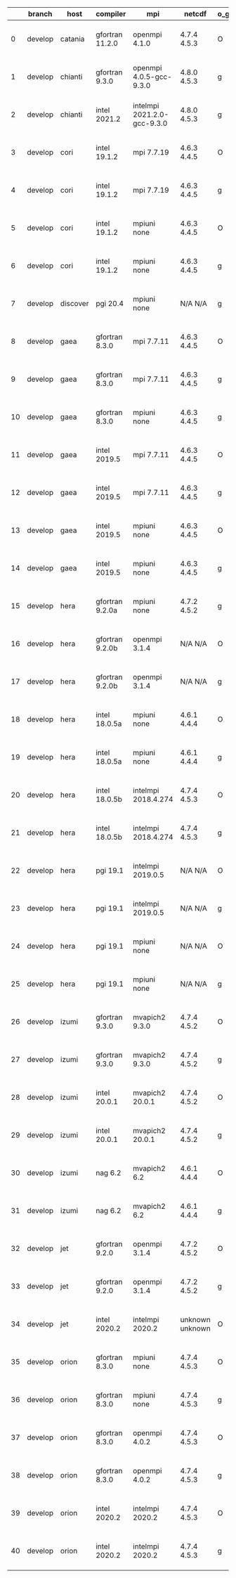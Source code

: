 |    | branch   | host     | compiler        | mpi                         | netcdf          | o_g   | os     | build   | u_pass   | u_fail   | s_pass   | s_fail   | e_pass   | e_fail   | nuopc_pass   | nuopc_fail   | artifacts_hash                                                                                                                                                        | modified                  |
|----|----------|----------|-----------------|-----------------------------|-----------------|-------|--------|---------|----------|----------|----------|----------|----------|----------|--------------|--------------|-----------------------------------------------------------------------------------------------------------------------------------------------------------------------|---------------------------|
|  0 | develop  | catania  | gfortran 11.2.0 | openmpi 4.1.0               | 4.7.4 4.5.3     | O     | Darwin | pass    | 13654    | 9        | 49       | 0        | 80       | 0        | 45           | 5            | [artifacts](https://github.com/esmf-org/esmf-test-artifacts/tree/4162af7fc587ffbc8dd80d27f22c5a98ad7c505f/develop/catania/gfortran/11.2.0/O/openmpi/4.1.0)            | 2022-06-01 08:07:59 -0600 |
|  1 | develop  | chianti  | gfortran 9.3.0  | openmpi 4.0.5-gcc-9.3.0     | 4.8.0 4.5.3     | g     | Linux  | pass    | 13663    | 0        | 49       | 0        | 80       | 0        | 50           | 0            | [artifacts](https://github.com/esmf-org/esmf-test-artifacts/tree/4177aff41969c3cf742b0f230c5e140787858bde/develop/chianti/gfortran/9.3.0/g/openmpi/4.0.5-gcc-9.3.0)   | 2022-06-01 03:47:37 -0400 |
|  2 | develop  | chianti  | intel 2021.2    | intelmpi 2021.2.0-gcc-9.3.0 | 4.8.0 4.5.3     | g     | Linux  | pass    | 13663    | 0        | 49       | 0        | 80       | 0        | 50           | 0            | [artifacts](https://github.com/esmf-org/esmf-test-artifacts/tree/fcced0bc68133143968e0a7d6ebe06eaed827dfe/develop/chianti/intel/2021.2/g/intelmpi/2021.2.0-gcc-9.3.0) | 2022-06-01 04:43:44 -0400 |
|  3 | develop  | cori     | intel 19.1.2    | mpi 7.7.19                  | 4.6.3 4.4.5     | O     | Unicos | pass    | 13663    | 0        | 49       | 0        | 80       | 0        | 50           | 0            | [artifacts](https://github.com/esmf-org/esmf-test-artifacts/tree/73cb93089dfc9c64ce6780c2a6eaa8aacefa69ba/develop/cori/intel/19.1.2/O/mpi/7.7.19)                     | 2022-06-01 07:29:12 -0700 |
|  4 | develop  | cori     | intel 19.1.2    | mpi 7.7.19                  | 4.6.3 4.4.5     | g     | Unicos | pass    | 13663    | 0        | 49       | 0        | 80       | 0        | 50           | 0            | [artifacts](https://github.com/esmf-org/esmf-test-artifacts/tree/1fb569e6d8a1cc37fae5b7343e45d94069581721/develop/cori/intel/19.1.2/g/mpi/7.7.19)                     | 2022-06-01 07:34:36 -0700 |
|  5 | develop  | cori     | intel 19.1.2    | mpiuni none                 | 4.6.3 4.4.5     | O     | Unicos | pass    | 12140    | 0        | 8        | 0        | 43       | 0        | 0            | 50           | [artifacts](https://github.com/esmf-org/esmf-test-artifacts/tree/37c3c0b06f2fa380c97c6c2adcb1f927080a82d8/develop/cori/intel/19.1.2/O/mpiuni/none)                    | 2022-06-01 07:02:32 -0700 |
|  6 | develop  | cori     | intel 19.1.2    | mpiuni none                 | 4.6.3 4.4.5     | g     | Unicos | pass    | 12140    | 0        | 8        | 0        | 43       | 0        | 0            | 50           | [artifacts](https://github.com/esmf-org/esmf-test-artifacts/tree/06f4e74cfdef75612f01efcea2a69bd04cc920fb/develop/cori/intel/19.1.2/g/mpiuni/none)                    | 2022-06-01 07:05:40 -0700 |
|  7 | develop  | discover | pgi 20.4        | mpiuni none                 | N/A N/A         | g     | Linux  | pass    | 11514    | 626      | 4        | 4        | 40       | 3        | 0            | 50           | [artifacts](https://github.com/esmf-org/esmf-test-artifacts/tree/9f5ce7a38c8173a9d79afb19de4f1a7200ecf139/develop/discover/pgi/20.4/g/mpiuni/none)                    | 2022-06-01 03:32:31 -0400 |
|  8 | develop  | gaea     | gfortran 8.3.0  | mpi 7.7.11                  | 4.6.3 4.4.5     | O     | Unicos | pass    | 13662    | 1        | 49       | 0        | 80       | 0        | 47           | 3            | [artifacts](https://github.com/esmf-org/esmf-test-artifacts/tree/23f06c5255e2b98852e66191c9f797bb6671c1ae/develop/gaea/gfortran/8.3.0/O/mpi/7.7.11)                   | 2022-06-01 03:49:55 -0400 |
|  9 | develop  | gaea     | gfortran 8.3.0  | mpi 7.7.11                  | 4.6.3 4.4.5     | g     | Unicos | pass    | 13662    | 1        | 49       | 0        | 80       | 0        | 47           | 3            | [artifacts](https://github.com/esmf-org/esmf-test-artifacts/tree/ed95c21d39646d1dba49e403b53255ed6fc88625/develop/gaea/gfortran/8.3.0/g/mpi/7.7.11)                   | 2022-06-01 04:15:08 -0400 |
| 10 | develop  | gaea     | gfortran 8.3.0  | mpiuni none                 | 4.6.3 4.4.5     | g     | Unicos | pass    | 12140    | 0        | 8        | 0        | 43       | 0        | 0            | 50           | [artifacts](https://github.com/esmf-org/esmf-test-artifacts/tree/361d1d22b3be5ad7fcf7fd338f80d36614947488/develop/gaea/gfortran/8.3.0/g/mpiuni/none)                  | 2022-06-01 03:57:56 -0400 |
| 11 | develop  | gaea     | intel 2019.5    | mpi 7.7.11                  | 4.6.3 4.4.5     | O     | Unicos | pass    | 13648    | 15       | 49       | 0        | 80       | 0        | 47           | 3            | [artifacts](https://github.com/esmf-org/esmf-test-artifacts/tree/11d99cbcc4b93c1c6bc2361ae54f81b56dc3c9f6/develop/gaea/intel/2019.5/O/mpi/7.7.11)                     | 2022-06-01 03:16:47 -0400 |
| 12 | develop  | gaea     | intel 2019.5    | mpi 7.7.11                  | 4.6.3 4.4.5     | g     | Unicos | pass    | 13648    | 15       | 49       | 0        | 80       | 0        | 47           | 3            | [artifacts](https://github.com/esmf-org/esmf-test-artifacts/tree/67b8e66250a641511235a0d1f84df14ae002f0d6/develop/gaea/intel/2019.5/g/mpi/7.7.11)                     | 2022-06-01 03:24:55 -0400 |
| 13 | develop  | gaea     | intel 2019.5    | mpiuni none                 | 4.6.3 4.4.5     | O     | Unicos | pass    | 12125    | 15       | 8        | 0        | 43       | 0        | 0            | 50           | [artifacts](https://github.com/esmf-org/esmf-test-artifacts/tree/b30640dbfdae93bc3b1427e43ecbe69da55c7936/develop/gaea/intel/2019.5/O/mpiuni/none)                    | 2022-06-01 03:07:08 -0400 |
| 14 | develop  | gaea     | intel 2019.5    | mpiuni none                 | 4.6.3 4.4.5     | g     | Unicos | pass    | 12125    | 15       | 8        | 0        | 43       | 0        | 0            | 50           | [artifacts](https://github.com/esmf-org/esmf-test-artifacts/tree/3d5eda2b85d83e7d3e6f153ad27253aca0557949/develop/gaea/intel/2019.5/g/mpiuni/none)                    | 2022-06-01 03:09:27 -0400 |
| 15 | develop  | hera     | gfortran 9.2.0a | mpiuni none                 | 4.7.2 4.5.2     | g     | Linux  | pass    | 12140    | 0        | 8        | 0        | 43       | 0        | 0            | 50           | [artifacts](https://github.com/esmf-org/esmf-test-artifacts/tree/85b6c46e26a514ed3921239c1a655245c2f01f4d/develop/hera/gfortran/9.2.0a/g/mpiuni/none)                 | 2022-06-01 06:43:51 +0000 |
| 16 | develop  | hera     | gfortran 9.2.0b | openmpi 3.1.4               | N/A N/A         | O     | Linux  | pass    | 13663    | 0        | 49       | 0        | 80       | 0        | 50           | 0            | [artifacts](https://github.com/esmf-org/esmf-test-artifacts/tree/f5eae1f1e9faa38842f164cf96df2673bbf56678/develop/hera/gfortran/9.2.0b/O/openmpi/3.1.4)               | 2022-06-01 06:38:36 +0000 |
| 17 | develop  | hera     | gfortran 9.2.0b | openmpi 3.1.4               | N/A N/A         | g     | Linux  | pass    | 13663    | 0        | 49       | 0        | 80       | 0        | 50           | 0            | [artifacts](https://github.com/esmf-org/esmf-test-artifacts/tree/b12a958419153c786d2316a338b8e9fe918e457c/develop/hera/gfortran/9.2.0b/g/openmpi/3.1.4)               | 2022-06-01 06:55:42 +0000 |
| 18 | develop  | hera     | intel 18.0.5a   | mpiuni none                 | 4.6.1 4.4.4     | O     | Linux  | pass    | 12140    | 0        | 8        | 0        | 43       | 0        | 0            | 50           | [artifacts](https://github.com/esmf-org/esmf-test-artifacts/tree/bac6ed217a0bc18474b9111e3444e4e60c3c7873/develop/hera/intel/18.0.5a/O/mpiuni/none)                   | 2022-06-01 06:46:56 +0000 |
| 19 | develop  | hera     | intel 18.0.5a   | mpiuni none                 | 4.6.1 4.4.4     | g     | Linux  | pass    | 12140    | 0        | 8        | 0        | 43       | 0        | 0            | 50           | [artifacts](https://github.com/esmf-org/esmf-test-artifacts/tree/2a5b63a0b262985e1c6b16ebaf73287aba4b6c19/develop/hera/intel/18.0.5a/g/mpiuni/none)                   | 2022-06-01 07:03:42 +0000 |
| 20 | develop  | hera     | intel 18.0.5b   | intelmpi 2018.4.274         | 4.7.4 4.5.3     | O     | Linux  | pass    | 13663    | 0        | 49       | 0        | 80       | 0        | 50           | 0            | [artifacts](https://github.com/esmf-org/esmf-test-artifacts/tree/c0d36ac15344272021a6b94a423bc7a995cd77a4/develop/hera/intel/18.0.5b/O/intelmpi/2018.4.274)           | 2022-06-01 07:10:56 +0000 |
| 21 | develop  | hera     | intel 18.0.5b   | intelmpi 2018.4.274         | 4.7.4 4.5.3     | g     | Linux  | pass    | 13663    | 0        | 49       | 0        | 80       | 0        | 50           | 0            | [artifacts](https://github.com/esmf-org/esmf-test-artifacts/tree/cdab377c14737d8ec9b6259535b568e442191ea2/develop/hera/intel/18.0.5b/g/intelmpi/2018.4.274)           | 2022-06-01 07:17:38 +0000 |
| 22 | develop  | hera     | pgi 19.1        | intelmpi 2019.0.5           | N/A N/A         | O     | Linux  | pass    | fail     | fail     | fail     | fail     | fail     | fail     | 0            | 0            | [artifacts](https://github.com/esmf-org/esmf-test-artifacts/tree/ce3cbb8c0370d5d0c02980c7c582d81c1eda2fc1/develop/hera/pgi/19.1/O/intelmpi/2019.0.5)                  | 2022-05-31 10:39:09 +0000 |
| 23 | develop  | hera     | pgi 19.1        | intelmpi 2019.0.5           | N/A N/A         | g     | Linux  | pass    | fail     | fail     | fail     | fail     | fail     | fail     | 0            | 0            | [artifacts](https://github.com/esmf-org/esmf-test-artifacts/tree/57b9ff0b843f14b3972faf8943472cb854115661/develop/hera/pgi/19.1/g/intelmpi/2019.0.5)                  | 2022-06-01 11:09:51 +0000 |
| 24 | develop  | hera     | pgi 19.1        | mpiuni none                 | N/A N/A         | O     | Linux  | pass    | 11514    | 626      | 6        | 2        | 40       | 3        | 0            | 50           | [artifacts](https://github.com/esmf-org/esmf-test-artifacts/tree/2ba6ed028874d4323bed8c868ee341a439e3cefc/develop/hera/pgi/19.1/O/mpiuni/none)                        | 2022-06-01 07:49:30 +0000 |
| 25 | develop  | hera     | pgi 19.1        | mpiuni none                 | N/A N/A         | g     | Linux  | pass    | 11514    | 626      | 4        | 4        | 40       | 3        | 0            | 50           | [artifacts](https://github.com/esmf-org/esmf-test-artifacts/tree/6678c6da09abead73dfc0bc6381b0444c6e0f80a/develop/hera/pgi/19.1/g/mpiuni/none)                        | 2022-06-01 08:02:36 +0000 |
| 26 | develop  | izumi    | gfortran 9.3.0  | mvapich2 9.3.0              | 4.7.4 4.5.2     | O     | Linux  | pass    | fail     | fail     | fail     | fail     | fail     | fail     | 0            | 0            | [artifacts](https://github.com/esmf-org/esmf-test-artifacts/tree/362a909a703acd478f1bcf4c74bcb6777e8b4b1d/develop/izumi/gfortran/9.3.0/O/mvapich2/9.3.0)              | 2022-05-27 07:26:35 -0600 |
| 27 | develop  | izumi    | gfortran 9.3.0  | mvapich2 9.3.0              | 4.7.4 4.5.2     | g     | Linux  | pass    | fail     | fail     | fail     | fail     | fail     | fail     | 0            | 0            | [artifacts](https://github.com/esmf-org/esmf-test-artifacts/tree/8ff44cdd832242b34e855c3e46efc4b4d13b3bcf/develop/izumi/gfortran/9.3.0/g/mvapich2/9.3.0)              | 2022-05-27 07:40:08 -0600 |
| 28 | develop  | izumi    | intel 20.0.1    | mvapich2 20.0.1             | 4.7.4 4.5.2     | O     | Linux  | pass    | fail     | fail     | fail     | fail     | fail     | fail     | 0            | 0            | [artifacts](https://github.com/esmf-org/esmf-test-artifacts/tree/796bf8e245ca1173a83e0318e3d1781a24239c12/develop/izumi/intel/20.0.1/O/mvapich2/20.0.1)               | 2022-05-27 07:34:50 -0600 |
| 29 | develop  | izumi    | intel 20.0.1    | mvapich2 20.0.1             | 4.7.4 4.5.2     | g     | Linux  | pass    | fail     | fail     | fail     | fail     | fail     | fail     | 0            | 0            | [artifacts](https://github.com/esmf-org/esmf-test-artifacts/tree/53b761c96855ce75fdf8510b4799007cf44f4b5a/develop/izumi/intel/20.0.1/g/mvapich2/20.0.1)               | 2022-05-27 07:41:37 -0600 |
| 30 | develop  | izumi    | nag 6.2         | mvapich2 6.2                | 4.6.1 4.4.4     | O     | Linux  | pass    | 10543    | 3120     | fail     | fail     | fail     | fail     | 0            | 0            | [artifacts](https://github.com/esmf-org/esmf-test-artifacts/tree/ee1bba6ceab10306ca3438bddd33729483522ceb/develop/izumi/nag/6.2/O/mvapich2/6.2)                       | 2022-05-27 07:29:38 -0600 |
| 31 | develop  | izumi    | nag 6.2         | mvapich2 6.2                | 4.6.1 4.4.4     | g     | Linux  | pass    | fail     | fail     | fail     | fail     | fail     | fail     | 0            | 0            | [artifacts](https://github.com/esmf-org/esmf-test-artifacts/tree/481ec98f2770433ddd45d9b9fa47d75d4a8f680a/develop/izumi/nag/6.2/g/mvapich2/6.2)                       | 2022-05-27 07:45:16 -0600 |
| 32 | develop  | jet      | gfortran 9.2.0  | openmpi 3.1.4               | 4.7.2 4.5.2     | O     | Linux  | fail    | fail     | fail     | fail     | fail     | fail     | fail     | fail         | fail         | [artifacts](https://github.com/esmf-org/esmf-test-artifacts/tree/c87da04f5baa371202784df443d1443bdb1730a1/develop/jet/gfortran/9.2.0/O/openmpi/3.1.4)                 | 2022-05-26 03:55:02 +0000 |
| 33 | develop  | jet      | gfortran 9.2.0  | openmpi 3.1.4               | 4.7.2 4.5.2     | g     | Linux  | fail    | fail     | fail     | fail     | fail     | fail     | fail     | fail         | fail         | [artifacts](https://github.com/esmf-org/esmf-test-artifacts/tree/a1edadfcc889fa9b266113359ec20dffeb004655/develop/jet/gfortran/9.2.0/g/openmpi/3.1.4)                 | 2022-05-25 04:07:31 +0000 |
| 34 | develop  | jet      | intel 2020.2    | intelmpi 2020.2             | unknown unknown | O     | Linux  | fail    | 13663    | 0        | 49       | 0        | 80       | 0        | 50           | 0            | [artifacts](https://github.com/esmf-org/esmf-test-artifacts/tree/b35afab1fcef01501863835f2978a21310bd5848/develop/jet/intel/2020.2/O/intelmpi/2020.2)                 | 2022-05-25 05:29:48 +0000 |
| 35 | develop  | orion    | gfortran 8.3.0  | mpiuni none                 | 4.7.4 4.5.3     | O     | Linux  | pass    | 12140    | 0        | 8        | 0        | 43       | 0        | 0            | 50           | [artifacts](https://github.com/esmf-org/esmf-test-artifacts/tree/1c38bcc93f3537c305a2cf23089c9fada5598e1d/develop/orion/gfortran/8.3.0/O/mpiuni/none)                 | 2022-06-01 02:48:56 -0500 |
| 36 | develop  | orion    | gfortran 8.3.0  | mpiuni none                 | 4.7.4 4.5.3     | g     | Linux  | pass    | 12140    | 0        | 8        | 0        | 43       | 0        | 0            | 50           | [artifacts](https://github.com/esmf-org/esmf-test-artifacts/tree/1b987486e69b500249daac2b96fb5c314178e226/develop/orion/gfortran/8.3.0/g/mpiuni/none)                 | 2022-06-01 02:59:55 -0500 |
| 37 | develop  | orion    | gfortran 8.3.0  | openmpi 4.0.2               | 4.7.4 4.5.3     | O     | Linux  | pass    | 13663    | 0        | 49       | 0        | 80       | 0        | 50           | 0            | [artifacts](https://github.com/esmf-org/esmf-test-artifacts/tree/dcea4a294e25b260779f5627f9482ee47f168ead/develop/orion/gfortran/8.3.0/O/openmpi/4.0.2)               | 2022-06-01 03:33:13 -0500 |
| 38 | develop  | orion    | gfortran 8.3.0  | openmpi 4.0.2               | 4.7.4 4.5.3     | g     | Linux  | pass    | 13663    | 0        | 49       | 0        | 80       | 0        | 50           | 0            | [artifacts](https://github.com/esmf-org/esmf-test-artifacts/tree/de66193619d6a1ea92b11a1eb619046bd08ebfe3/develop/orion/gfortran/8.3.0/g/openmpi/4.0.2)               | 2022-06-01 03:35:15 -0500 |
| 39 | develop  | orion    | intel 2020.2    | intelmpi 2020.2             | 4.7.4 4.5.3     | O     | Linux  | pass    | 13663    | 0        | 49       | 0        | 80       | 0        | 50           | 0            | [artifacts](https://github.com/esmf-org/esmf-test-artifacts/tree/3fa57638ff5401c4c6817d1c2c7958cfad7e7aa9/develop/orion/intel/2020.2/O/intelmpi/2020.2)               | 2022-06-01 03:32:17 -0500 |
| 40 | develop  | orion    | intel 2020.2    | intelmpi 2020.2             | 4.7.4 4.5.3     | g     | Linux  | pass    | 13663    | 0        | 49       | 0        | 80       | 0        | 50           | 0            | [artifacts](https://github.com/esmf-org/esmf-test-artifacts/tree/dcea4a294e25b260779f5627f9482ee47f168ead/develop/orion/intel/2020.2/g/intelmpi/2020.2)               | 2022-06-01 03:33:13 -0500 |